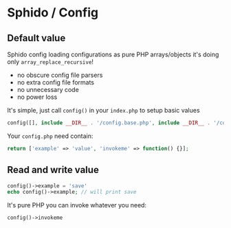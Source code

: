 # Sphido / Config

## Default value

Sphido config loading configurations as pure PHP arrays/objects it's doing only `array_replace_recursive`!

- no obscure config file parsers
- no extra config file formats
- no unnecessary code
- no power loss

It's simple, just call `config()` in your `index.php` to setup basic values

```php
config([], include __DIR__ . '/config.base.php', include __DIR__ . '/config.stable.php')
```

Your `config.php` need contain:

```php
return ['example' => 'value', 'invokeme' => function() {}];
```

## Read and write value

```php
config()->example = 'save'
echo config()->example; // will print save
```

It's pure PHP you can invoke whatever you need:

```php
config()->invokeme
```